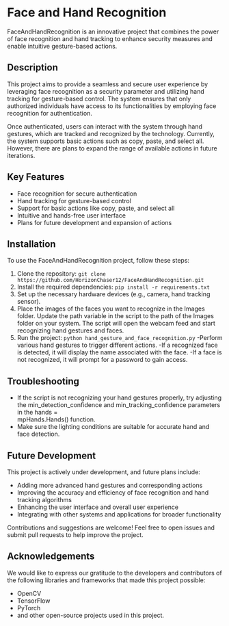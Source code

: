 # Face and Hand Recognition

FaceAndHandRecognition is an innovative project that combines the power of face recognition and hand tracking to enhance security measures and enable intuitive gesture-based actions. 

## Description

This project aims to provide a seamless and secure user experience by leveraging face recognition as a security parameter and utilizing hand tracking for gesture-based control. The system ensures that only authorized individuals have access to its functionalities by employing face recognition for authentication.

Once authenticated, users can interact with the system through hand gestures, which are tracked and recognized by the technology. Currently, the system supports basic actions such as copy, paste, and select all. However, there are plans to expand the range of available actions in future iterations.

## Key Features

- Face recognition for secure authentication
- Hand tracking for gesture-based control
- Support for basic actions like copy, paste, and select all
- Intuitive and hands-free user interface
- Plans for future development and expansion of actions

## Installation

To use the FaceAndHandRecognition project, follow these steps:

1. Clone the repository: `git clone https://github.com/HorizonChaser12/FaceAndHandRecognition.git`
2. Install the required dependencies: `pip install -r requirements.txt`
3. Set up the necessary hardware devices (e.g., camera, hand tracking sensor).
4. Place the images of the faces you want to recognize in the Images folder.
   Update the path variable in the script to the path of the Images folder on your system.
   The script will open the webcam feed and start recognizing hand gestures and faces.
5. Run the project: `python hand_gesture_and_face_recognition.py`
  -Perform various hand gestures to trigger different actions.
  -If a recognized face is detected, it will display the name associated with the face.
  -If a face is not recognized, it will prompt for a password to gain access.

## Troubleshooting

- If the script is not recognizing your hand gestures properly, try adjusting the min_detection_confidence and min_tracking_confidence parameters in the hands =     
  mpHands.Hands() function.
- Make sure the lighting conditions are suitable for accurate hand and face detection.

## Future Development

This project is actively under development, and future plans include:

- Adding more advanced hand gestures and corresponding actions
- Improving the accuracy and efficiency of face recognition and hand tracking algorithms
- Enhancing the user interface and overall user experience
- Integrating with other systems and applications for broader functionality

Contributions and suggestions are welcome! Feel free to open issues and submit pull requests to help improve the project.

## Acknowledgements

We would like to express our gratitude to the developers and contributors of the following libraries and frameworks that made this project possible:

- OpenCV
- TensorFlow
- PyTorch
- and other open-source projects used in this project.
